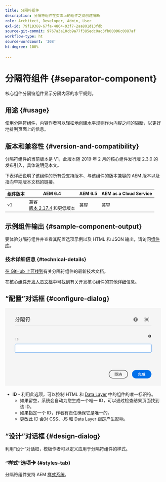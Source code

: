 ```yaml
---
title: 分隔符组件
description: 分隔符组件在页面上的组件之间创建隔断
role: Architect, Developer, Admin, User
exl-id: 79f19368-67fa-4864-93f7-2aa801d13fdb
source-git-commit: 9767a3a10cb9a77f385edc0ac3fb00096c0087af
workflow-type: ht
source-wordcount: '308'
ht-degree: 100%

---
```


# 分隔符组件 {#separator-component}

核心组件分隔符组件显示分隔内容的水平规则。

## 用途 {#usage}

使用分隔符组件，内容作者可以轻松地创建水平规则作为内容之间的隔断，以更好地排列页面上的信息。

## 版本和兼容性 {#version-and-compatibility}

分隔符组件的当前版本是 V1，此版本随 2019 年 2 月的核心组件发行版 2.3.0 的发布引入，具体说明见本文。

下表详细说明了该组件的所有受支持版本、与该组件的版本兼容的 AEM 版本以及指向早期版本文档的链接。

| 组件版本 | AEM 6.4 | AEM 6.5 | AEM as a Cloud Service |
|---|---|---|---|
| v1 | 兼容<br>[版本 2.17.4](/help/versions.md) 和更低版本 | 兼容 | 兼容 |

## 示例组件输出 {#sample-component-output}

要体验分隔符组件并查看其配置选项示例以及 HTML 和 JSON 输出，请访问[组件库](https://adobe.com/go/aem_cmp_library_separator_cn)。

### 技术详细信息 {#technical-details}

[在 GitHub 上可找到](https://adobe.com/go/aem_cmp_tech_separator_v1_cn)有关分隔符组件的最新技术文档。

在[核心组件开发人员文档](/help/developing/overview.md)中可找到有关开发核心组件的其他详细信息。

## “配置”对话框 {#configure-dialog}

![分隔符组件的“编辑”对话框](/help/assets/separator-edit.png)

* **ID** - 利用此选项，可以控制 HTML 和 [Data Layer](/help/developing/data-layer/overview.md) 中的组件的唯一标识符。
   * 如果留空，系统会自动为您生成一个唯一 ID，可以通过检查结果页面找到该 ID。
   * 如果指定一个 ID，作者有责任确保它是唯一的。
   * 更改此 ID 会对 CSS、JS 和 Data Layer 跟踪产生影响。

## “设计”对话框 {#design-dialog}

利用“设计”对话框，模板作者可以定义应用于分隔符组件的样式。

### “样式”选项卡 {#styles-tab}

分隔符组件支持 AEM [样式系统](/help/get-started/authoring.md#component-styling)。
